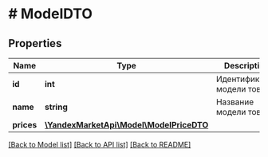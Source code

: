 # # ModelDTO

## Properties

Name | Type | Description | Notes
------------ | ------------- | ------------- | -------------
**id** | **int** | Идентификатор модели товара. | [optional]
**name** | **string** | Название модели товара. | [optional]
**prices** | [**\YandexMarketApi\Model\ModelPriceDTO**](ModelPriceDTO.md) |  | [optional]

[[Back to Model list]](../../README.md#models) [[Back to API list]](../../README.md#endpoints) [[Back to README]](../../README.md)

